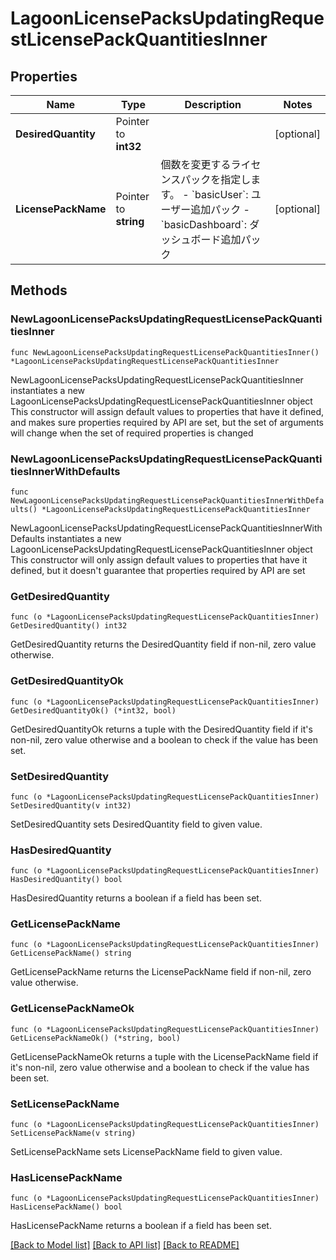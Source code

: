 # LagoonLicensePacksUpdatingRequestLicensePackQuantitiesInner

## Properties

Name | Type | Description | Notes
------------ | ------------- | ------------- | -------------
**DesiredQuantity** | Pointer to **int32** |  | [optional] 
**LicensePackName** | Pointer to **string** | 個数を変更するライセンスパックを指定します。 - &#x60;basicUser&#x60;: ユーザー追加パック - &#x60;basicDashboard&#x60;: ダッシュボード追加パック  | [optional] 

## Methods

### NewLagoonLicensePacksUpdatingRequestLicensePackQuantitiesInner

`func NewLagoonLicensePacksUpdatingRequestLicensePackQuantitiesInner() *LagoonLicensePacksUpdatingRequestLicensePackQuantitiesInner`

NewLagoonLicensePacksUpdatingRequestLicensePackQuantitiesInner instantiates a new LagoonLicensePacksUpdatingRequestLicensePackQuantitiesInner object
This constructor will assign default values to properties that have it defined,
and makes sure properties required by API are set, but the set of arguments
will change when the set of required properties is changed

### NewLagoonLicensePacksUpdatingRequestLicensePackQuantitiesInnerWithDefaults

`func NewLagoonLicensePacksUpdatingRequestLicensePackQuantitiesInnerWithDefaults() *LagoonLicensePacksUpdatingRequestLicensePackQuantitiesInner`

NewLagoonLicensePacksUpdatingRequestLicensePackQuantitiesInnerWithDefaults instantiates a new LagoonLicensePacksUpdatingRequestLicensePackQuantitiesInner object
This constructor will only assign default values to properties that have it defined,
but it doesn't guarantee that properties required by API are set

### GetDesiredQuantity

`func (o *LagoonLicensePacksUpdatingRequestLicensePackQuantitiesInner) GetDesiredQuantity() int32`

GetDesiredQuantity returns the DesiredQuantity field if non-nil, zero value otherwise.

### GetDesiredQuantityOk

`func (o *LagoonLicensePacksUpdatingRequestLicensePackQuantitiesInner) GetDesiredQuantityOk() (*int32, bool)`

GetDesiredQuantityOk returns a tuple with the DesiredQuantity field if it's non-nil, zero value otherwise
and a boolean to check if the value has been set.

### SetDesiredQuantity

`func (o *LagoonLicensePacksUpdatingRequestLicensePackQuantitiesInner) SetDesiredQuantity(v int32)`

SetDesiredQuantity sets DesiredQuantity field to given value.

### HasDesiredQuantity

`func (o *LagoonLicensePacksUpdatingRequestLicensePackQuantitiesInner) HasDesiredQuantity() bool`

HasDesiredQuantity returns a boolean if a field has been set.

### GetLicensePackName

`func (o *LagoonLicensePacksUpdatingRequestLicensePackQuantitiesInner) GetLicensePackName() string`

GetLicensePackName returns the LicensePackName field if non-nil, zero value otherwise.

### GetLicensePackNameOk

`func (o *LagoonLicensePacksUpdatingRequestLicensePackQuantitiesInner) GetLicensePackNameOk() (*string, bool)`

GetLicensePackNameOk returns a tuple with the LicensePackName field if it's non-nil, zero value otherwise
and a boolean to check if the value has been set.

### SetLicensePackName

`func (o *LagoonLicensePacksUpdatingRequestLicensePackQuantitiesInner) SetLicensePackName(v string)`

SetLicensePackName sets LicensePackName field to given value.

### HasLicensePackName

`func (o *LagoonLicensePacksUpdatingRequestLicensePackQuantitiesInner) HasLicensePackName() bool`

HasLicensePackName returns a boolean if a field has been set.


[[Back to Model list]](../README.md#documentation-for-models) [[Back to API list]](../README.md#documentation-for-api-endpoints) [[Back to README]](../README.md)


